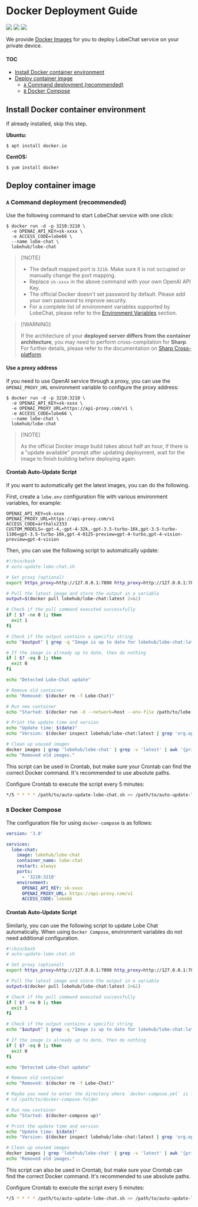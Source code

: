 # Docker Deployment Guide

[![][docker-release-shield]][docker-release-link]
[![][docker-size-shield]][docker-size-link]
[![][docker-pulls-shield]][docker-pulls-link]

We provide [Docker Images][docker-release-link] for you to deploy LobeChat service on your private device.

#### TOC

- [Install Docker container environment](#install-docker-container-environment)
- [Deploy container image](#deploy-container-image)
  - [`A` Command deployment (recommended)](#a-command-deployment-recommended)
  - [`B` Docker Compose](#b-docker-compose)

## Install Docker container environment

If already installed, skip this step.

**Ubuntu:**

```fish
$ apt install docker.io
```

**CentOS:**

```fish
$ yum install docker
```

## Deploy container image

### `A` Command deployment (recommended)

Use the following command to start LobeChat service with one click:

```fish
$ docker run -d -p 3210:3210 \
  -e OPENAI_API_KEY=sk-xxxx \
  -e ACCESS_CODE=lobe66 \
  --name lobe-chat \
  lobehub/lobe-chat
```

> \[!NOTE]
>
> - The default mapped port is `3210`. Make sure it is not occupied or manually change the port mapping.
> - Replace `sk-xxxx` in the above command with your own OpenAI API Key.
> - The official Docker doesn't set password by default. Please add your own password to improve security.
> - For a complete list of environment variables supported by LobeChat, please refer to the [Environment Variables](https://github.com/lobehub/lobe-chat/wiki/Environment-Variable.zh-CN) section.

> \[!WARNING]
>
> If the architecture of your **deployed server differs from the container architecture**, you may need to perform cross-compilation for **Sharp**. For further details, please refer to the documentation on [Sharp Cross-platform](https://sharp.pixelplumbing.com/install#cross-platform).

#### Use a proxy address

If you need to use OpenAI service through a proxy, you can use the `OPENAI_PROXY_URL` environment variable to configure the proxy address:

```fish
$ docker run -d -p 3210:3210 \
  -e OPENAI_API_KEY=sk-xxxx \
  -e OPENAI_PROXY_URL=https://api-proxy.com/v1 \
  -e ACCESS_CODE=lobe66 \
  --name lobe-chat \
  lobehub/lobe-chat
```

> \[!NOTE]
>
> As the official Docker image build takes about half an hour, if there is a "update available" prompt after updating deployment, wait for the image to finish building before deploying again.

#### Crontab Auto-Update Script

If you want to automatically get the latest images, you can do the following.

First, create a `lobe.env` configuration file with various environment variables, for example:

```env
OPENAI_API_KEY=sk-xxxx
OPENAI_PROXY_URL=https://api-proxy.com/v1
ACCESS_CODE=arthals2333
CUSTOM_MODELS=-gpt-4,-gpt-4-32k,-gpt-3.5-turbo-16k,gpt-3.5-turbo-1106=gpt-3.5-turbo-16k,gpt-4-0125-preview=gpt-4-turbo,gpt-4-vision-preview=gpt-4-vision
```

Then, you can use the following script to automatically update:

```bash
#!/bin/bash
# auto-update-lobe-chat.sh

# Set proxy (optional)
export https_proxy=http://127.0.0.1:7890 http_proxy=http://127.0.0.1:7890 all_proxy=socks5://127.0.0.1:7890

# Pull the latest image and store the output in a variable
output=$(docker pull lobehub/lobe-chat:latest 2>&1)

# Check if the pull command executed successfully
if [ $? -ne 0 ]; then
  exit 1
fi

# Check if the output contains a specific string
echo "$output" | grep -q "Image is up to date for lobehub/lobe-chat:latest"

# If the image is already up to date, then do nothing
if [ $? -eq 0 ]; then
  exit 0
fi

echo "Detected Lobe-Chat update"

# Remove old container
echo "Removed: $(docker rm -f Lobe-Chat)"

# Run new container
echo "Started: $(docker run -d --network=host --env-file /path/to/lobe.env --name=Lobe-Chat --restart=always lobehub/lobe-chat)"

# Print the update time and version
echo "Update time: $(date)"
echo "Version: $(docker inspect lobehub/lobe-chat:latest | grep 'org.opencontainers.image.version' | awk -F'"' '{print $4}')"

# Clean up unused images
docker images | grep 'lobehub/lobe-chat' | grep -v 'latest' | awk '{print $3}' | xargs -r docker rmi > /dev/null 2>&1
echo "Removed old images."
```

This script can be used in Crontab, but make sure your Crontab can find the correct Docker command. It's recommended to use absolute paths.

Configure Crontab to execute the script every 5 minutes:

```bash
*/5 * * * * /path/to/auto-update-lobe-chat.sh >> /path/to/auto-update-lobe-chat.log 2>&1
```

### `B` Docker Compose

The configuration file for using `docker-compose` is as follows:

```yml
version: '3.8'

services:
  lobe-chat:
    image: lobehub/lobe-chat
    container_name: lobe-chat
    restart: always
    ports:
      - '3210:3210'
    environment:
      OPENAI_API_KEY: sk-xxxx
      OPENAI_PROXY_URL: https://api-proxy.com/v1
      ACCESS_CODE: lobe66
```

#### Crontab Auto-Update Script

Similarly, you can use the following script to update Lobe Chat automatically. When using `Docker Compose`, environment variables do not need additional configuration.

```bash
#!/bin/bash
# auto-update-lobe-chat.sh

# Set proxy (optional)
export https_proxy=http://127.0.0.1:7890 http_proxy=http://127.0.0.1:7890 all_proxy=socks5://127.0.0.1:7890

# Pull the latest image and store the output in a variable
output=$(docker pull lobehub/lobe-chat:latest 2>&1)

# Check if the pull command executed successfully
if [ $? -ne 0 ]; then
  exit 1
fi

# Check if the output contains a specific string
echo "$output" | grep -q "Image is up to date for lobehub/lobe-chat:latest"

# If the image is already up to date, then do nothing
if [ $? -eq 0 ]; then
  exit 0
fi

echo "Detected Lobe-Chat update"

# Remove old container
echo "Removed: $(docker rm -f Lobe-Chat)"

# Maybe you need to enter the directory where `docker-compose.yml` is located first
# cd /path/to/docker-compose-folder

# Run new container
echo "Started: $(docker-compose up)"

# Print the update time and version
echo "Update time: $(date)"
echo "Version: $(docker inspect lobehub/lobe-chat:latest | grep 'org.opencontainers.image.version' | awk -F'"' '{print $4}')"

# Clean up unused images
docker images | grep 'lobehub/lobe-chat' | grep -v 'latest' | awk '{print $3}' | xargs -r docker rmi > /dev/null 2>&1
echo "Removed old images."
```

This script can also be used in Crontab, but make sure your Crontab can find the correct Docker command. It's recommended to use absolute paths.

Configure Crontab to execute the script every 5 minutes:

```bash
*/5 * * * * /path/to/auto-update-lobe-chat.sh >> /path/to/auto-update-lobe-chat.log 2>&1
```

<!-- LINK GROUP -->

[docker-pulls-link]: https://hub.docker.com/r/lobehub/lobe-chat
[docker-pulls-shield]: https://img.shields.io/docker/pulls/lobehub/lobe-chat?color=45cc11&labelColor=black&style=flat-square
[docker-release-link]: https://hub.docker.com/r/lobehub/lobe-chat
[docker-release-shield]: https://img.shields.io/docker/v/lobehub/lobe-chat?color=369eff&label=docker&labelColor=black&logo=docker&logoColor=white&style=flat-square
[docker-size-link]: https://hub.docker.com/r/lobehub/lobe-chat
[docker-size-shield]: https://img.shields.io/docker/image-size/lobehub/lobe-chat?color=369eff&labelColor=black&style=flat-square
